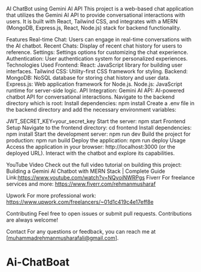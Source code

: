 AI ChatBot using Gemini AI API
This project is a web-based chat application that utilizes the Gemini AI API to provide conversational interactions with users. It is built with React, Tailwind CSS, and integrates with a MERN (MongoDB, Express.js, React, Node.js) stack for backend functionality.

Features
Real-time Chat: Users can engage in real-time conversations with the AI chatbot.
Recent Chats: Display of recent chat history for users to reference.
Settings: Settings options for customizing the chat experience.
Authentication: User authentication system for personalized experiences.
Technologies Used
Frontend:
React: JavaScript library for building user interfaces.
Tailwind CSS: Utility-first CSS framework for styling.
Backend:
MongoDB: NoSQL database for storing chat history and user data.
Express.js: Web application framework for Node.js.
Node.js: JavaScript runtime for server-side logic.
API Integration:
Gemini AI API: AI-powered chatbot API for conversational interactions.
Navigate to the backend directory which is root:
Install dependencies:
npm install
Create a .env file in the backend directory and add the necessary environment variables:

JWT_SECRET_KEY=your_secret_key
Start the server:
npm start
Frontend Setup
Navigate to the frontend directory:
cd frontend
Install dependencies:
npm install
Start the development server:
npm run dev
Build the project for production:
npm run build
Deploy the application:
npm run deploy
Usage
Access the application in your browser: http://localhost:3000 (or the deployed URL).
Interact with the chatbot and explore its capabilities.

YouTube Video
Check out the full video tutorial on building this project: Building a Gemini AI Chatbot with MERN Stack | Complete Guide
Link:https://www.youtube.com/watch?v=NQyoiNWRPgs
Fiverr
For freelance services and more: https://www.fiverr.com/rehmanmusharaf

Upwork
For more professional work: https://www.upwork.com/freelancers/~01d1c419c4e17eff8e

Contributing
Feel free to open issues or submit pull requests. Contributions are always welcome!

Contact
For any questions or feedback, you can reach me at [muhammadrehmanmusharafali@gmail.com].

# Ai-ChatBoat
